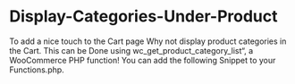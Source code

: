 # Display-Categories-Under-Product
To add a nice touch to the Cart page Why not display product categories in the Cart. This can be Done using wc_get_product_category_list“, a WooCommerce PHP function! You can add the following Snippet to your Functions.php.
